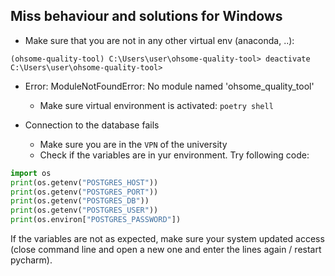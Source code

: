 ## Miss behaviour and solutions for Windows

- Make sure that you are not in any other virtual env (anaconda, ..):

```
(ohsome-quality-tool) C:\Users\user\ohsome-quality-tool> deactivate
C:\Users\user\ohsome-quality-tool>
```

- Error: ModuleNotFoundError: No module named 'ohsome_quality_tool'
    - Make sure virtual environment is activated: `poetry shell`

- Connection to the database fails
    - Make sure you are in the `VPN` of the university
    - Check if the variables are in yur environment. Try following code:

```python
import os 
print(os.getenv("POSTGRES_HOST"))
print(os.getenv("POSTGRES_PORT"))
print(os.getenv("POSTGRES_DB"))
print(os.getenv("POSTGRES_USER"))
print(os.environ["POSTGRES_PASSWORD"])
```

If the variables are not as expected, make sure your system updated access (close command line and open a new one and enter the lines again / restart pycharm).
